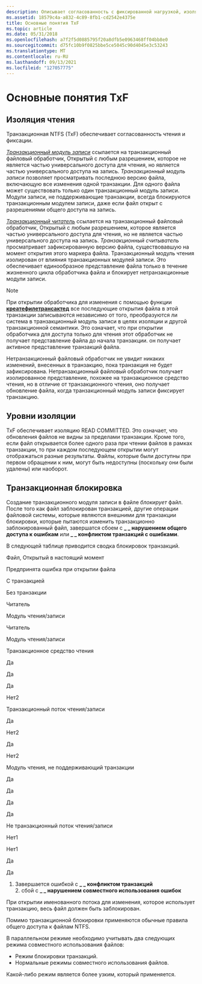 ```yaml
---
description: Описывает согласованность с фиксированной нагрузкой, изоляцию с фиксированным чтением и понятия блокировки транзакций в транзакционной NTFS.
ms.assetid: 18579c4a-a832-4c89-8fb1-cd2542e4375e
title: Основные понятия TxF
ms.topic: article
ms.date: 05/31/2018
ms.openlocfilehash: a7f2f5d0885795f20a8dfb5e0963468ff04bb8e0
ms.sourcegitcommit: d75fc10b9f0825bbe5ce5045c90d4045e3c53243
ms.translationtype: MT
ms.contentlocale: ru-RU
ms.lasthandoff: 09/13/2021
ms.locfileid: "127057775"
---
```

# <a name="basic-txf-concepts"></a>Основные понятия TxF

## <a name="read-isolation"></a>Изоляция чтения

Транзакционная NTFS (TxF) обеспечивает согласованность чтения и фиксации.

[*Транзакционный модуль записи*](glossary.md) ссылается на транзакционный файловый обработчик, Открытый с любым разрешением, которое не является частью универсального доступа для чтения, но является частью универсального доступа на запись. *Транзакционный модуль записи* позволяет просматривать последнюю версию файла, включающую все изменения одной транзакции. Для одного файла может существовать только один транзакционный модуль записи. Модули записи, не поддерживающие транзакции, всегда блокируются транзакционным модулем записи, даже если файл открыт с разрешениями общего доступа на запись.

[*Транзакционный читатель*](glossary.md) ссылается на транзакционный файловый обработчик, Открытый с любым разрешением, которое является частью универсального доступа для чтения, но не является частью универсального доступа на запись. *Транзакционный считыватель* просматривает зафиксированную версию файла, существовавшую на момент открытия этого маркера файла. Транзакционный модуль чтения изолирован от влияния транзакционных модулей записи. Это обеспечивает единообразное представление файла только в течение жизненного цикла обработчика файла и блокирует нетранзакционные модули записи.

> [!Note]  
> При открытии обработчика для изменения с помощью функции [**креатефилетрансактед**](/windows/desktop/api/WinBase/nf-winbase-createfiletransacteda) все последующие открытия файла в этой транзакции записываются независимо от того, преобразуются ли система в транзакционный модуль записи в целях изоляции и другой транзакционной семантики. Это означает, что при открытии обработчика для доступа только для чтения этот обработчик не получает представление файла до начала транзакции. он получает активное представление транзакций файла.

 

Нетранзакционный файловый обработчик не увидит никаких изменений, внесенных в транзакцию, пока транзакция не будет зафиксирована. Нетранзакционный файловый обработчик получает изолированное представление, похожее на транзакционное средство чтения, но в отличие от транзакционного чтения, оно получает обновление файла, когда транзакционный модуль записи фиксирует транзакцию.

## <a name="isolation-levels"></a>Уровни изоляции

TxF обеспечивает изоляцию READ COMMITTED. Это означает, что обновления файлов не видны за пределами транзакции. Кроме того, если файл открывается более одного раза при чтении файлов в рамках транзакции, то при каждом последующем открытии могут отображаться разные результаты. Файлы, которые были доступны при первом обращении к ним, могут быть недоступны (поскольку они были удалены) или наоборот.

## <a name="transactional-locking"></a>Транзакционная блокировка

Создание транзакционного модуля записи в файле *блокирует* файл. После того как файл заблокирован транзакцией, другие операции файловой системы, которые являются внешними для транзакции блокировки, которые пытаются изменить транзакционно заблокированный файл, завершатся сбоем с **\_ \_ нарушением общего доступа к ошибкам** или **\_ \_ конфликтом транзакций с ошибками**.

В следующей таблице приводится сводка блокировок транзакций.



Файл, Открытый в настоящий момент

Предпринята ошибка при открытии файла

С транзакцией

Без транзакции

Читатель

Модуль чтения/записи

Читатель

Модуль чтения/записи

Транзакционное средство чтения

Да

Да

Да

Нет2

Транзакционный поток чтения/записи

Да

Нет2

Да

Нет2

Модуль чтения, не поддерживающий транзакции

Да

Да

Да

Да

Не транзакционный поток чтения/записи

Нет1

Нет1

Да

Да

1. Завершается ошибкой с **\_ \_ конфликтом транзакций**<br/> 2. сбой с **\_ \_ нарушением совместного использования ошибок**<br/>



 

При открытии именованного потока для изменения, которое использует транзакцию, весь файл должен быть заблокирован.

Помимо транзакционной блокировки применяются обычные правила общего доступа к файлам NTFS.

В параллельном режиме необходимо учитывать два следующих режима совместного использования файлов:

-   Режим блокировки транзакций.
-   Нормальные режимы совместного использования файлов.

Какой-либо режим является более узким, который применяется.

 

 




